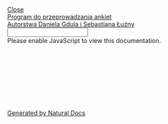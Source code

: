 <!DOCTYPE HTML PUBLIC "-//W3C//DTD HTML 4.01 Transitional//EN" "http://www.w3.org/TR/html4/loose.dtd">

<html><head><meta http-equiv="Content-Type" content="text/html; charset=UTF-8" /><title>Program do przeprowadzania ankiet Documentation</title><link rel="stylesheet" type="text/css" href="styles/main.css" /><script type="text/javascript" src="styles/main.js"></script><script type="text/javascript">NDLoader.LoadJS("Frame", "styles/");</script></head>

<!-- Generated by Natural Docs, version 2.0.2 -->

<!-- saved from url=(0016)http://localhost -->

<body onload="NDLoader.OnLoad('Frame');" class="NDPage NDFramePage"><div id="NDMessages"><a href="javascript:NDFramePage.CloseMessages()" id="MsgCloseButton">Close</a><div id="MsgContent"></div></div><div id="NDHeader"><div id="HTitle"><a href="#">Program do przeprowadzania ankiet</a></div><div id="HSubtitle"><a href="#">Autorstwa Daniela Gdula i Sebastiana Łużny</a></div><input id="NDSearchField" type="text" /></div><script type="text/javascript">document.write("<div id=\"NDLoadingNotice\"><\/div>");</script><noscript><div id="NDJavaScriptRequiredNotice">Please enable JavaScript to view this documentation.</div></noscript><div id="NDMenu"></div><div id="NDMenuSizer"></div><div id="NDSummary"></div><div id="NDSummarySizer"></div><div id="NDContent"><iframe id="CFrame" frameborder="0"></iframe></div><div id="NDFooter"><div id="FGeneratedBy"><a href="http://www.naturaldocs.org">Generated by Natural Docs</a></div></div></body></html>